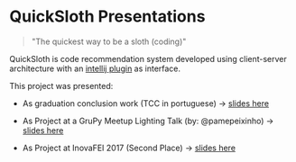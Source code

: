 # QuickSloth Presentations

> "The quickest way to be a sloth (coding)"

QuickSloth is code recommendation system developed using client-server architecture with an [intellij plugin](https://github.com/quicksloth/quicksloth-intellij-plugin) as interface.

This project was presented:

- As graduation conclusion work (TCC in portuguese) -> [slides here](https://github.com/quicksloth/presentations/blob/master/conclusion-work/QuickSlothTCCPresentation.pdf)

- As Project at a GruPy Meetup Lighting Talk (by: @pamepeixinho) ->  [slides here](https://github.com/quicksloth/presentations/blob/master/grupy-meetup-lightning-talk/QuickSlothLightningTalkGrupySPMeetup.pdf)

- As Project at InovaFEI 2017 (Second Place) ->  [slides here](https://github.com/quicksloth/presentations/blob/master/inovafei/QuickslothPosterInovafei.pdf)